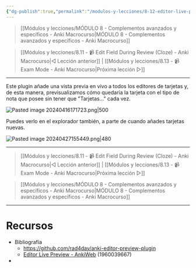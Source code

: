 ```yaml
---
{"dg-publish":true,"permalink":"/modulos-y-lecciones/8-12-editor-live-preview-anki-macrocurso/","noteIcon":"","updated":"2024-05-22T19:50:24.972+02:00"}
---
```



> [[Módulos y lecciones/MÓDULO 8 - Complementos avanzados y específicos - Anki Macrocurso\|MÓDULO 8 - Complementos avanzados y específicos - Anki Macrocurso]]

> [[Módulos y lecciones/8.11 - 📹 Edit Field During Review  (Cloze) - Anki Macrocurso\|◁ Lección anterior]] | [[Módulos y lecciones/8.13 - 📹 Exam Mode - Anki Macrocurso\|Próxima lección ▷]]

---

Este plugin añade una vista previa en vivo a todos los editores de tarjetas y, de esta manera, previsualizamos cómo quedaría la tarjeta con el tipo de nota que posee sin tener que "Tarjetas..." cada vez.

![Pasted image 20240416171723.png|500](/img/user/ANEXOS/Pasted%20image%2020240416171723.png)

Puedes verlo en el explorador también, a parte de cuando añades tarjetas nuevas.

![Pasted image 20240427155449.png|480](/img/user/ANEXOS/Pasted%20image%2020240427155449.png)

---

> [[Módulos y lecciones/8.11 - 📹 Edit Field During Review  (Cloze) - Anki Macrocurso\|◁ Lección anterior]] | [[Módulos y lecciones/8.13 - 📹 Exam Mode - Anki Macrocurso\|Próxima lección ▷]]

> [[Módulos y lecciones/MÓDULO 8 - Complementos avanzados y específicos - Anki Macrocurso\|MÓDULO 8 - Complementos avanzados y específicos - Anki Macrocurso]]

---

# Recursos
- Bibliografía
	- https://github.com/rad4day/anki-editor-preview-plugin
	- [Editor Live Preview - AnkiWeb](https://ankiweb.net/shared/info/1960039667) (1960039667)
- 